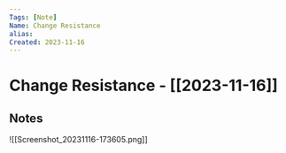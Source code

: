 ```yaml
---
Tags: [Note]
Name: Change Resistance
alias: 
Created: 2023-11-16
---
```

# Change Resistance - [[2023-11-16]]
## Notes

![[Screenshot_20231116-173605.png]]